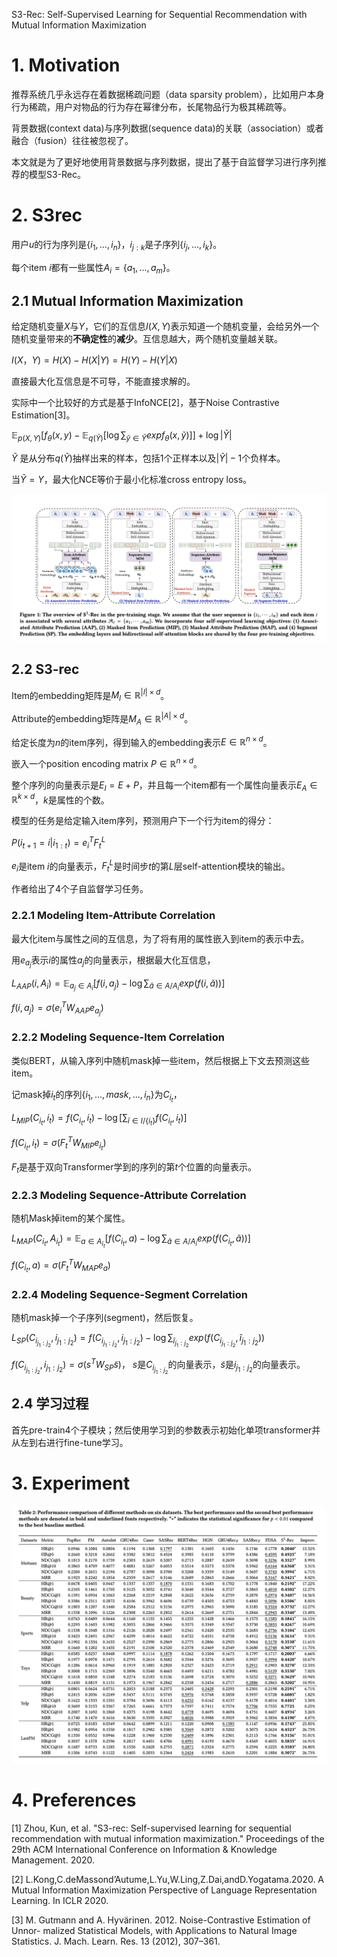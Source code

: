 S3-Rec: Self-Supervised Learning for Sequential Recommendation with Mutual Information Maximization

# 1. Motivation

推荐系统几乎永远存在着数据稀疏问题（data sparsity problem），比如用户本身行为稀疏，用户对物品的行为存在幂律分布，长尾物品行为极其稀疏等。

背景数据(context data)与序列数据(sequence data)的关联（association）或者融合（fusion）往往被忽视了。

本文就是为了更好地使用背景数据与序列数据，提出了基于自监督学习进行序列推荐的模型S3-Rec。

# 2. S3rec

用户$u$的行为序列是$\{i_1, ..., i_n \}$，$i_{j:k}$是子序列$\{i_j, ..., i_k\}$。

每个item $i$都有一些属性$A_i = \{ a_1, ..., a_m \}$。

## 2.1 Mutual Information Maximization

给定随机变量$X$与$Y$，它们的互信息$I(X, Y)$表示知道一个随机变量，会给另外一个随机变量带来的**不确定性**的**减少**。互信息越大，两个随机变量越关联。

$I(X，Y) = H(X) - H(X|Y) = H(Y) - H(Y|X)$

直接最大化互信息是不可导，不能直接求解的。

实际中一个比较好的方式是基于InfoNCE[2]，基于Noise Contrastive Estimation[3]。

$\mathbb{E}_{p(X,Y)}[f_\theta(x,y) - \mathbb{E}_{q(\widetilde{Y})}[ \log \sum_{\widetilde{y} \in \widetilde{Y} } exp f_\theta(x, \widetilde{y}) ]] + \log |\widetilde{Y}|$

$\widetilde{Y}$ 是从分布$q(\widetilde{Y})$抽样出来的样本，包括1个正样本以及$|\widetilde{Y}| - 1$个负样本。

当$\widetilde{Y} = Y$，最大化NCE等价于最小化标准cross entropy loss。

<img src='images/s3rec.jpg'>

## 2.2 S3-rec

Item的embedding矩阵是$M_I \in \mathbb{R}^{|I| \times d}$。

Attribute的embedding矩阵是$M_A \in \mathbb{R}^{|A| \times d}$。

给定长度为$n$的item序列，得到输入的embedding表示$E \in \mathbb{R}^{n \times d}$。

嵌入一个position encoding matrix $P \in \mathbb{R}^{n \times d}$。

整个序列的向量表示是$E_I = E + P$，并且每一个item都有一个属性向量表示$E_A \in \mathbb{R}^{k \times d}$，$k$是属性的个数。

模型的任务是给定输入item序列，预测用户下一个行为item的得分：

$P(i_{t+1}=i|i_{1:t}) = e_i^T F_t^L$

$e_i$是item $i$的向量表示，$F_t^L$是时间步$t$的第$L$层self-attention模块的输出。

作者给出了4个子自监督学习任务。

### 2.2.1 Modeling Item-Attribute Correlation

最大化item与属性之间的互信息，为了将有用的属性嵌入到item的表示中去。

用$e_{a_j}$表示$i$的属性$a_j$的向量表示，根据最大化互信息，

$L_{AAP}(i, A_i) = \mathbb{E}_{a_j \in A_i}[f(i, a_j) - \log \sum_{\widetilde{a} \in A / A_i } exp(f(i, \widetilde{a}))]$

$f(i, a_j) = \sigma(e_i^T W_{AAP} e_{a_j})$

### 2.2.2 Modeling Sequence-Item Correlation

类似BERT，从输入序列中随机mask掉一些item，然后根据上下文去预测这些item。

记mask掉$i_t$的序列$\{i_1, ...,mask,..., i_n\}$为$C_{i_t}$，

$L_{MIP}(C_{i_t}, i_t) = f(C_{i_t}, i_t) - \log [\sum_{\widetilde{i} \in I / \{i_t\}} f(C_{i_t}, i_t) ]$

$f(C_{i_t}, i_t) = \sigma(F_t^T W_{MIP} e_{i_t})$

$F_t$是基于双向Transformer学到的序列的第$t$个位置的向量表示。

### 2.2.3 Modeling Sequence-Attribute Correlation

随机Mask掉item的某个属性。

$L_{MAP}(C_{i_t}, A_{i_t}) = \mathbb{E}_{a \in A_{i_t}}[f(C_{i_t}, a) - \log \sum_{\widetilde{a} \in A / A_i} exp(f(C_{i_t}, \widetilde{a})) ]$

$f(C_{i_t}, a) = \sigma(F_t^T W_{MAP} e_a)$

### 2.2.4 Modeling Sequence-Segment Correlation

随机mask掉一个子序列(segment)，然后恢复。

$L_{SP}(C_{i_{j_1:j_2}}, i_{j_1:j_2}) =f(C_{i_{j_1:j_2}}, i_{j_1:j_2}) - \log \sum_{\widetilde{i}_{j_1:j_2}} exp(f(C_{i_{j_1:j_2}}, \widetilde{i}_{j_1:j_2}))$

$f(C_{i_{j_1:j_2}}, i_{j_1:j_2}) = \sigma(s^T W_{SP} \widetilde{s})$， $s$是$C_{i_{j_1:j_2}}$的向量表示，$\widetilde{s}$是$i_{j_1:j_2}$的向量表示。

## 2.4 学习过程

首先pre-train4个子模块；然后使用学习到的参数表示初始化单项transformer并从左到右进行fine-tune学习。

# 3. Experiment

<img src='images/s3rec_result.jpg'>

# 4. Preferences

[1] Zhou, Kun, et al. "S3-rec: Self-supervised learning for sequential recommendation with mutual information maximization." Proceedings of the 29th ACM International Conference on Information & Knowledge Management. 2020.

[2] L.Kong,C.deMassond’Autume,L.Yu,W.Ling,Z.Dai,andD.Yogatama.2020.
A Mutual Information Maximization Perspective of Language Representation
Learning. In ICLR 2020.

[3] M. Gutmann and A. Hyvärinen. 2012. Noise-Contrastive Estimation of Unnor-
malized Statistical Models, with Applications to Natural Image Statistics. J. Mach.
Learn. Res. 13 (2012), 307–361.
